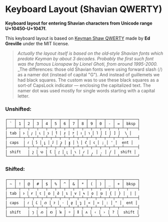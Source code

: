 # Keyboard Layout (Shavian QWERTY)

**Keyboard layout for entering Shavian characters from Unicode range U+10450-U+1047f.**

This keyboard layout is based on [Keyman Shaw QWERTY](https://help.keyman.com/keyboard/english_shavian_qwerty/1.1.1/english_shavian_qwerty) made by **Ed Greville** under the MIT license.
>_Actually the layout itself is based on the old‐style Shavian fonts which predate Keyman by about 3 decades. Probably the first such font was the famous Lionspaw by Lionel Ghoti, from around 1995-2000._
>_The differences: those old Shavian fonts were using forward slash ⟨/⟩ as a namer dot (instead of capital "G"). And instead of guillemets we had black squares. The custom was to use these black squares as a sort‐of CapsLock indicator — enclosing the capitalized text. The namer dot was used mostly for single words starting with a capital letter.


### Unshifted:
```
┌───┬───┬───┬───┬───┬───┬───┬───┬───┬───┬───┬───┬───┬──────┐
│ ` │ 1 │ 2 │ 3 │ 4 │ 5 │ 6 │ 7 │ 8 │ 9 │ 0 │ - │ = │ bksp │
├───┴─┬─┴─┬─┴─┬─┴─┬─┴─┬─┴─┬─┴─┬─┴─┬─┴─┬─┴─┬─┴─┬─┴─┬─┴─┬────┤
│ tab │ 𐑶 │ 𐑢 │ 𐑧 │ 𐑮 │ 𐑑 │ 𐑭 │ 𐑳 │ 𐑦 │ 𐑪 │ 𐑐 │ [ │ ] │  \ │
├─────┴─┬─┴─┬─┴─┬─┴─┬─┴─┬─┴─┬─┴─┬─┴─┬─┴─┬─┴─┬─┴─┬─┴─┬─┴────┤
│ caps  │ 𐑩 │ 𐑕 │ 𐑛 │ 𐑓 │ 𐑜 │ 𐑣 │ 𐑘 │ 𐑒 │ 𐑤 │ ; │ ' │  ent │
├───────┴─┬─┴─┬─┴─┬─┴─┬─┴─┬─┴─┬─┴─┬─┴─┬─┴─┬─┴─┬─┴─┬─┴──────┤
│ shift   │ 𐑟 │ 𐑻 │ 𐑗 │ 𐑝 │ 𐑚 │ 𐑯 │ 𐑥 │ , │ . │ / │  shift │
└─────────┴───┴───┴───┴───┴───┴───┴───┴───┴───┴───┴────────┘
```

### Shifted:
```
┌───┬───┬───┬───┬───┬───┬───┬───┬───┬───┬───┬───┬───┬──────┐
│ ~ │ ! │ @ │ # │ $ │ % │ ^ │ & │ * │ ( │ ) │ _ │ + │ bksp │
├───┴─┬─┴─┬─┴─┬─┴─┬─┴─┬─┴─┬─┴─┬─┴─┬─┴─┬─┴─┬─┴─┬─┴─┬─┴─┬────┤
│ tab │ 𐑶 │ 𐑾 │ 𐑱 │ 𐑸 │ 𐑔 │ 𐑷 │ 𐑫 │ 𐑰 │ 𐑴 │ 𐑹 │ { │ } │  | │
├─────┴─┬─┴─┬─┴─┬─┴─┬─┴─┬─┴─┬─┴─┬─┴─┬─┴─┬─┴─┬─┴─┬─┴─┬─┴────┤
│ caps  │ 𐑩 │ 𐑖 │ 𐑼 │ 𐑲 │ · │ 𐑞 │ 𐑡 │ « │ » │ : │ " │  ent │
├───────┴─┬─┴─┬─┴─┬─┴─┬─┴─┬─┴─┬─┴─┬─┴─┬─┴─┬─┴─┬─┴─┬─┴──────┤
│ shift   │ 𐑠 │ 𐑺 │ 𐑽 │ 𐑿 │ ⸰ │ 𐑙 │ 𐑵 │ ‹ │ › │ ? │  shift │
└─────────┴───┴───┴───┴───┴───┴───┴───┴───┴───┴───┴────────┘
```



